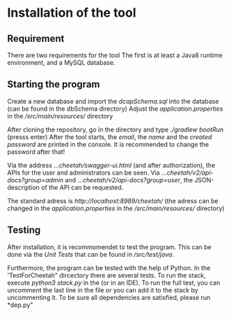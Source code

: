 # Installation of the tool

## Requirement

There are two requirements for the tool The first is at least a Java8 runtime environment, and a MySQL database. 

## Starting the program

Create a new database and import the *dcapSchema.sql* into the database (can be found in the dbSchema directory)
Adjust the *application.properties* in the */src/main/resources/* directory

After cloning the repository, go in the directory and type *./gradlew bootRun* (presss enter)
After the tool starts, the *email*, the *name* and the *created password* are printed in the console. It is recommended to change the password after that!

Via the address *...cheetah/swagger-ui.html* (and after authorization), the APIs for the user and administrators can be seen. Via *...cheetah/v2/api-docs?group=admin* and *...cheetah/v2/api-docs?group=user*, the JSON-description of the API can be requested.

The standard adress is *http://localhost:8989/cheetah/* (the adress can be changed in the *application.properties* in the */src/main/resources/* directory)

## Testing 

After installation, it is recommomendet to test the program. 
This can be done via the *Unit Tests* that can be found in */src/test/java*.

Furthermore, the program can be tested with the help of Python. In the 'TestForCheetah" dircectory there are several tests. To run the stack, execute *python3 stack.py* in the (or in an IDE). 
To run the full test, you can uncomment the last line in the file or you can add it to the stack by uncommenting it.
To be sure all dependencies are satisfied, please run *dep.py"
